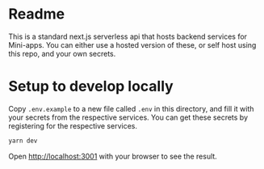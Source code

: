 # Readme

This is a standard next.js serverless api that hosts backend services for Mini-apps.
You can either use a hosted version of these, or self host using this repo, and your own secrets.

# Setup to develop locally

Copy `.env.example` to a new file called `.env` in this directory, and fill it with your secrets from the respective services. You can get these secrets by registering for the respective services.

```bash
yarn dev
```

Open [http://localhost:3001](http://localhost:3001) with your browser to see the result.
